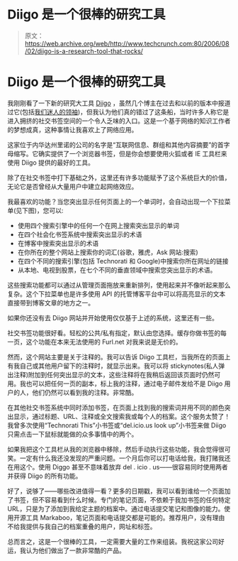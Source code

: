 # Diigo 是一个很棒的研究工具

> 原文：<https://web.archive.org/web/http://www.techcrunch.com:80/2006/08/02/diigo-is-a-research-tool-that-rocks/>

# Diigo 是一个很棒的研究工具

 [](https://web.archive.org/web/20211206051047/http://www.diigo.com/) 我刚刚看了一下新的研究大工具 [Diigo](https://web.archive.org/web/20211206051047/http://www.diigo.com/) ，虽然几个博主在过去和以前的版本中报道过它(包括[我们迷人的领袖](https://web.archive.org/web/20211206051047/http://www.beta.techcrunch.com/2005/12/27/diigo/))，但我认为他们真的错过了这条船，当时许多人称它是进入拥挤的社交书签空间的一个令人乏味的入口。这是一个基于网络的知识工作者的梦想成真，这种事情让我喜欢上了网络应用。

这家位于内华达州里诺的公司的名字是“互联网信息、群组和其他内容摘要”的首字母缩写。它确实提供了一个浏览器书签，但是你会想要使用火狐或者 IE 工具栏来使用 Diigo 提供的最好的工具。

除了在社交书签中打下基础之外，这里还有许多功能赋予了这个系统巨大的价值，无论它是否曾经从大量用户中建立起网络效应。

我最喜欢的功能？当您突出显示任何页面上的一个单词时，会自动出现一个下拉菜单(见下图)，您可以:

*   使用四个搜索引擎中的任何一个在网上搜索突出显示的单词
*   在四个社会化书签系统中搜索突出显示的术语
*   在博客中搜索突出显示的术语
*   在你所在的整个网站上搜索你的词汇(谷歌，雅虎，Ask 网站:搜索)
*   在四个不同的搜索引擎(包括 Technorati 和 Google)中搜索你所在网址的链接
*   从本地、电视到股票，在七个不同的垂直领域中搜索您突出显示的术语。

这些搜索功能都可以通过从管理页面拖放来重新排列，使用起来并不像听起来那么复杂。这个下拉菜单也是许多使用 API 的托管博客平台中可以将高亮显示的文本直接带到博客文章的地方之一。

如果你还没有去 Diigo 网站并开始使用仅仅基于上述的系统，这里还有一些。

社交书签功能很好看。轻松的公共/私有指定，默认由您选择。缓存你做书签的每一页，这个功能在本来无法使用的 Furl.net 对我来说是无价的。

然而，这个网站主要是关于注释的。我可以告诉 Diigo 工具栏，当我所在的页面上有我自己或其他用户留下的注释时，就显示出来。我可以将 stickynotes(私人弹出注释)附加到任何突出显示的文本，这些注释将在我稍后返回该页面时仍然可用。我也可以把任何一页的副本，标上我的注释，通过电子邮件发给不是 Diigo 用户的人，他们仍然可以看到我的注释。非常酷。

在其他社交书签系统中同时添加书签，在页面上找到我的搜索词并用不同的颜色突出显示，通过标题、URL、注释或全文搜索我或每个人的档案。这个服务太赞了！我曾多次使用“Technorati This”小书签或“del.icio.us look up”小书签来做 Diigo 只需点击一下鼠标就能做的众多事情中的两个。

如果我把这个工具栏从我的浏览器中移除，然后手动执行这些功能，我会觉得很可笑。一定有什么我还没发现的严重问题。一个月后你可以打电话给我，我打赌我还在用这个。使用 Diggo 甚至不意味着放弃 del . icio . us——很容易同时使用两者并获得 Diigo 的所有功能。

好了，说够了——哪些改进值得一看？更多的日期戳，我可以看到谁给一个页面加了书签，但不容易看到什么时候。专门的笔记页面，不依赖于我加书签的任何特定 URL，只是为了添加到我给定主题的档案中。通过电话提交笔记和图像的能力。使用开源工具 Markaboo，笔记页面和电话提交都是可能的。推荐用户，没有理由不给我提供与我自己的档案重叠的用户，网址和标签。

总而言之，这是一个很棒的工具，一定需要大量的工作来组装。我祝这家公司好运，我认为他们做出了一款非常酷的产品。
